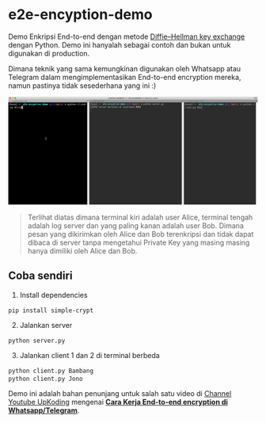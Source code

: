 # e2e-encyption-demo

Demo Enkripsi End-to-end dengan metode [Diffie–Hellman key exchange](https://en.wikipedia.org/wiki/Diffie–Hellman_key_exchange) dengan Python. Demo ini hanyalah sebagai contoh dan bukan untuk digunakan di production.

Dimana teknik yang sama kemungkinan digunakan oleh Whatsapp atau Telegram dalam mengimplementasikan End-to-end encryption mereka, namun pastinya tidak sesederhana yang ini :)

![Image](https://raw.githubusercontent.com/upkoding/e2e-encyption-demo/main/demo.gif)

> Terlihat diatas dimana terminal kiri adalah user Alice, terminal tengah adalah log server dan yang paling kanan adalah user Bob. Dimana pesan yang dikirimkan oleh Alice dan Bob terenkripsi dan tidak dapat dibaca di server tanpa mengetahui Private Key yang masing masing hanya dimiliki oleh Alice dan Bob.

## Coba sendiri

1. Install dependencies

```
pip install simple-crypt
```

2. Jalankan server
```
python server.py
```

3. Jalankan client 1 dan 2 di terminal berbeda
```
python client.py Bambang
python client.py Jono
```

Demo ini adalah bahan penunjang untuk salah satu video di [Channel Youtube UpKoding](https://www.youtube.com/c/UpKoding/videos) mengenai **[Cara Kerja End-to-end encryption di Whatsapp/Telegram](https://youtu.be/jk3alKS0RFw)**.

